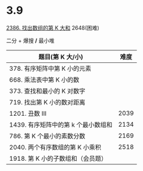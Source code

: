 3.9
=====
[2386. 找出数组的第 K 大和](https://leetcode.cn/problems/find-the-k-sum-of-an-array/)   2648(困难)

二分 + 爆搜 **/** 最小堆

| 题目(**第 K 大/小)**        | 难度   |
|------------------------|------|
| 378. 有序矩阵中第 K 小的元素     |      |
| 668. 乘法表中第 K 小的数       |      |
| 373. 查找和最小的 K 对数字      |      |
| 719. 找出第 K 小的数对距离      |      |
| 1201. 丑数 III           | 2039 |
| 1439. 有序矩阵中的第 k 个最小数组和 | 2134 |
| 786. 第 K 个最小的素数分数      | 2169 |
| 2040. 两个有序数组的第 K 小乘积   | 2518 |
| 1918. 第 K 小的子数组和（会员题）  |      |
